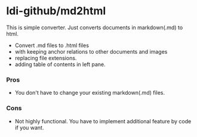 # ldi-github/md2html

This is simple converter.
Just converts documents in markdown(.md) to html.

- Convert .md files to .html files
- with keeping anchor relations to other documents and images
- replacing file extensions.
- adding table of contents in left pane.

### Pros

- You don't have to change your existing markdown(.md) files.

### Cons

- Not highly functional. You have to implement additional feature by code if you want.